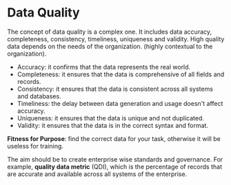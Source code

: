 # Data Quality

The concept of data quality is a complex one. It includes data accuracy, completeness, consistency, timeliness, uniqueness and validity. High quality data depends on the needs of the organization. (highly contextual to the organization). 

- Accuracy: it confirms that the data represents the real world. 
- Completeness: it ensures that the data is comprehensive of all fields and records.
- Consistency: it ensures that the data is consistent across all systems and databases.
- Timeliness: the delay between data generation and usage doesn't affect accuracy. 
- Uniqueness: it ensures that the data is unique and not duplicated.
- Validity: it ensures that the data is in the correct syntax and format.

**Fitness for Purpose**: find the correct data for your task, otherwise it will be useless for training.

The aim should be to create enterprise wise standards and governance. 
For example, **quality data metric** (QDI), which is the percentage of records that are accurate and available across all systems of the enterprise. 